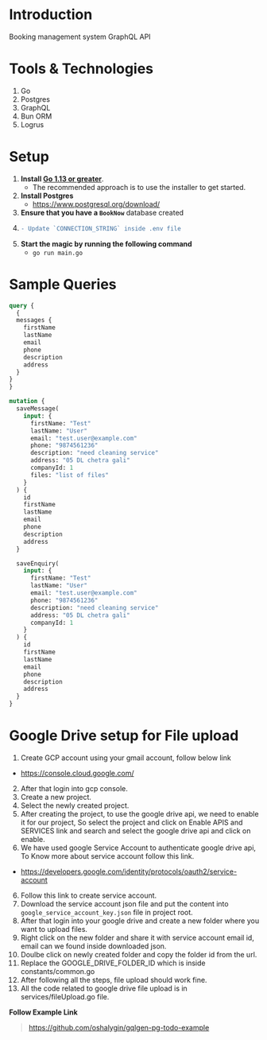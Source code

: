 # Introduction

Booking management system GraphQL API

# Tools & Technologies

1. Go
2. Postgres
3. GraphQL
4. Bun ORM
5. Logrus

# Setup

1. **Install [Go 1.13 or greater](https://dl.google.com/go/go1.13.darwin-amd64.pkg)**.
   - The recommended approach is to use the installer to get started.
2. **Install Postgres**
   - https://www.postgresql.org/download/
3. **Ensure that you have a `BookNow`** database created
4. ```diff
   - Update `CONNECTION_STRING` inside .env file
   ```
5. **Start the magic by running the following command**
   - `go run main.go`

# Sample Queries

```graphql
query {
  {
  messages {
    firstName
    lastName
    email
    phone
    description
    address
  }
}
}
```

```graphql
mutation {
  saveMessage(
    input: {
      firstName: "Test"
      lastName: "User"
      email: "test.user@example.com"
      phone: "9874561236"
      description: "need cleaning service"
      address: "05 DL chetra gali"
      companyId: 1
      files: "list of files"
    }
  ) {
    id
    firstName
    lastName
    email
    phone
    description
    address
  }

  saveEnquiry(
    input: {
      firstName: "Test"
      lastName: "User"
      email: "test.user@example.com"
      phone: "9874561236"
      description: "need cleaning service"
      address: "05 DL chetra gali"
      companyId: 1
    }
  ) {
    id
    firstName
    lastName
    email
    phone
    description
    address
  }
}
```

# Google Drive setup for File upload

1. Create GCP account using your gmail account, follow below link

- https://console.cloud.google.com/

2. After that login into gcp console.
3. Create a new project.
4. Select the newly created project.
5. After creating the project, to use the google drive api, we need to enable it for our project, So select the project and click on Enable APIS and SERVICES link and search and select the google drive api and click on enable.
6. We have used google Service Account to authenticate google drive api, To Know more about service account follow this link.

- https://developers.google.com/identity/protocols/oauth2/service-account

6. Follow this link to create service account.
7. Download the service account json file and put the content into `google_service_account_key.json` file in project root.
8. After that login into your google drive and create a new folder where you want to upload files.
9. Right click on the new folder and share it with service account email id, email can we found inside downloaded json.
10. Doulbe click on newly created folder and copy the folder id from the url.
11. Replace the GOOGLE_DRIVE_FOLDER_ID which is inside constants/common.go
12. After following all the steps, file upload should work fine.
13. All the code related to google drive file upload is in services/fileUpload.go file.

**Follow Example Link**

> https://github.com/oshalygin/gqlgen-pg-todo-example
